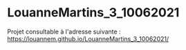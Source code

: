 # LouanneMartins_3_10062021
Projet consultable à l'adresse suivante :
https://louannem.github.io/LouanneMartins_3_10062021/
